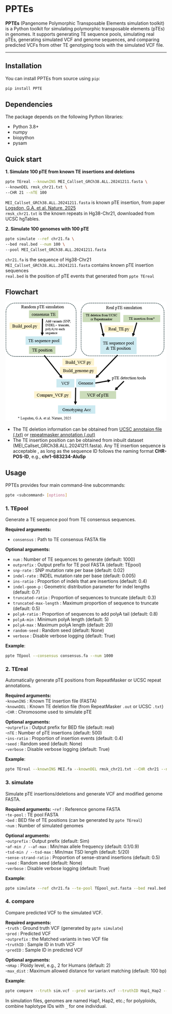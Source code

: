 # PPTEs

**PPTEs** (Pangenome Polymorphic Transposable Elements simulation toolkit) is a Python toolkit for simulating polymorphic transposable elements (pTEs) in genomes. It supports generating TE sequence pools, simulating real pTEs, generating simulated VCF and genome sequences, and comparing predicted VCFs from other TE genotyping tools with the simulated VCF file.

---

## Installation

You can install PPTEs from source using `pip`:

```bash
pip install PPTE
```
##  Dependencies
The package depends on the following Python libraries:
- Python 3.8+
- numpy
- biopython
- pysam

## Quick start
**1. Simulate 100 pTE from known TE insertions and deletions**
```bash
ppte TEreal --knownINS MEI_Callset_GRCh38.ALL.20241211.fasta \
--knownDEL rmsk_chr21.txt \
--CHR 21 --nTE 100
```
`MEI_Callset_GRCh38.ALL.20241211.fasta` is known pTE insertion, from paper [Logsdon, G.A. et al. Nature, 2025](https://www.nature.com/articles/s41586-025-09140-6)  
`rmsk_chr21.txt` is the known repeats in Hg38-Chr21, downloaded from UCSC hgTables.  

**2. Simulate 100 genomes with 100 pTE**  
```bash
ppte simulate --ref chr21.fa \
--bed real.bed --num 100 \
--pool MEI_Callset_GRCh38.ALL.20241211.fasta
```
`chr21.fa` is the sequence of Hg38-Chr21  
`MEI_Callset_GRCh38.ALL.20241211.fasta` contains known pTE insertion sequences  
`real.bed` is the position of pTE events that generated from `ppte TEreal`  

## Flowchart
![flowchart](https://github.com/JanMiao/PPTE/blob/main/flowchart.png)
- The TE deletion information can be obtained from [UCSC annotaion file (.txt)](https://genome.ucsc.edu/cgi-bin/hgTables) or [repeatmasker annotation (.out)  ](https://www.repeatmasker.org/genomicDatasets/RMGenomicDatasets.html)
- The TE insertion position can be obtained from inbuilt dataset (MEI_Callset_GRCh38.ALL.20241211.fasta). Any TE insertion sequence is acceptable , as long as the sequence ID follows the naming format **CHR-POS-ID**, e.g., **chr1-683234-AluSp**

## Usage
PPTEs provides four main command-line subcommands:
```bash
ppte <subcommand> [options]
```
### 1. TEpool

Generate a TE sequence pool from TE consensus sequences.

**Required arguments:**
- `consensus` : Path to TE consensus FASTA file

**Optional arguments:**
- `num` : Number of TE sequences to generate (default: 1000)
- `outprefix` : Output prefix for TE pool FASTA (default: TEpool)
- `snp-rate` : SNP mutation rate per base (default: 0.02)
- `indel-rate` : INDEL mutation rate per base (default: 0.005)
- `ins-ratio` : Proportion of indels that are insertions (default: 0.4)
- `indel-geom-p` : Geometric distribution parameter for indel lengths (default: 0.7)
- `truncated-ratio` : Proportion of sequences to truncate (default: 0.3)
- `truncated-max-length` : Maximum proportion of sequence to truncate (default: 0.5)
- `polyA-ratio` : Proportion of sequences to add polyA tail (default: 0.8)
- `polyA-min` : Minimum polyA length (default: 5)
- `polyA-max` : Maximum polyA length (default: 20)
- `random-seed` : Random seed (default: None)
- `verbose` : Disable verbose logging (default: True)

**Example**:
```bash
ppte TEpool --consensus consensus.fa --num 1000
```

### 2. TEreal
Automatically generate pTE positions from RepeatMasker or UCSC repeat annotations.

**Required arguments:**  
-`knownINS` : Known TE insertion file (FASTA)  
-`knownDEL` : Known TE deletion file (from RepeatMasker `.out` or UCSC `.txt`)  
-`CHR` : Chromosome used to simulate pTE  

**Optional arguments:**  
-`outprefix` : Output prefix for BED file (default: real)  
-`nTE` : Number of pTE insertions (default: 500)  
-`ins-ratio` : Proportion of insertion events (default: 0.4)  
-`seed` : Random seed (default: None)  
-`verbose` : Disable verbose logging (default: True)  

**Example**:
```bash
ppte TEreal --knownINS MEI.fa --knownDEL rmsk_chr21.txt --CHR chr21 --nTE 500
```

### 3. simulate
Simulate pTE insertions/deletions and generate VCF and modified genome FASTA.

**Required arguments:**
-`ref` : Reference genome FASTA  
-`te-pool` : TE pool FASTA  
-`bed` : BED file of TE positions (can be generated by `ppte TEreal`)  
-`num` : Number of simulated genomes  

**Optional arguments:**  
-`outprefix` : Output prefix (default: Sim)  
-`af-min / --af-max` : Min/max allele frequency (default: 0.1/0.9)  
-`tsd-min / --tsd-max` : Min/max TSD length (default: 5/20)  
-`sense-strand-ratio` : Proportion of sense-strand insertions (default: 0.5)  
-`seed` : Random seed (default: None)  
-`verbose` : Disable verbose logging (default: True)  

**Example**:
```bash
ppte simulate --ref chr21.fa --te-pool TEpool_out.fasta --bed real.bed --num-genomes 2
```

### 4. compare
Compare predicted VCF to the simulated VCF.

**Required arguments:**  
-`truth` : Ground truth VCF (generated by `ppte simulate`)  
-`pred` : Predicted VCF  
-`outprefix` : the Matched variants in two VCF file  
-`truthID` : Sample ID in truth VCF  
-`predID` : Sample ID in predicted VCF  

**Optional arguments:**  
-`nHap` : Ploidy level, e.g., 2 for Humans  (default: 2)  
-`max_dist` : Maximum allowed distance for variant matching (default: 100 bp)  

**Example**:
```bash
ppte compare --truth sim.vcf --pred variants.vcf --truthID Hap1_Hap2 --predID Sample
```
In simulation files, genomes are named Hap1, Hap2, etc.; for polyploids, combine haplotype IDs with `_` for one individual.  

